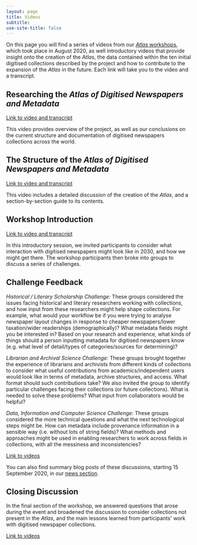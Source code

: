 ```yaml
---
layout: page
title: Videos
subtitle: 
use-site-title: false
---
```


On this page you will find a series of videos from our [*Atlas* workshops](https://www.digitisednewspapers.net/2020-07-30-workshops/), which took place 
in August 2020, as well introductory videos that provide insight onto the creation of the *Atlas*, the data contained within the ten initial digitised 
collections described by the project and how to contribute to the expansion of the *Atlas* in the future. Each link will take you to the video and a transcript.

## Researching the *Atlas of Digitised Newspapers and Metadata*
[Link to video and transcript](researching-atlas.md)
  
This video provides overview of the project, as well as our conclusions on the current structure and documentation of digitised newspapers collections across the world.

## The Structure of the *Atlas of Digitised Newspapers and Metadata*
[Link to video and transcript](atlas-structure.md)
  
This video includes a detailed discussion of the creation of the *Atlas*, and a section-by-section guide to its contents.

## Workshop Introduction
[Link to video and transcript](introduction.md)
  
In this introductory session, we invited participants to consider what interaction with digitised newspapers might look like in 2030, and how we might get there. The workshop participants then broke into groups to discuss a series of challenges. 
  
## Challenge Feedback
*Historical / Literary Scholarship Challenge:*
These groups considered the issues facing historical and literary researchers working with collections, and how input from these researchers might help shape collections. 
For example, what would your workflow be if you were trying to analyse newspaper layout changes in response to cheaper newspapers/lower taxation/wider readerships 
(demographically)? What metadata fields might you be interested in? Based on your research and experience, what kinds of things should a person inputting metadata 
for digitised newspapers know (e.g. what level of detail/types of categories/sources for determining)?
  
*Librarian and Archival Science Challenge:*
These groups brought together the experience of librarians and archivists from different kinds of collections to consider what useful contributions from academics/independent 
users would look like in terms of metadata, archive structures, and access. What format should such contributions take? We also invited the group to identify particular 
challenges facing their collections (or future collections). What is needed to solve these problems? What input from collaborators would be helpful?
  
*Data, Information and Computer Science Challenge:*
These groups considered the more technical questions and what the next technological steps might be. How can metadata include provenance information in a 
sensible way (i.e. without lots of string fields)? What methods and approaches might be used in enabling researchers to work across fields in collections, with 
all the messiness and inconsistencies?
  
[Link to videos](challenges.md)
  
You can also find summary blog posts of these discussions, starting 15 September 2020, in our 
[news section](https://www.digitisednewspapers.net/news/).

## Closing Discussion
In the final section of the workshop, we answered questions that arose during the event and broadened the discussion to consider collections not present in the *Atlas*, 
and the main lessons learned from participants' work with digitised newspaper collections. 
  
[Link to videos](closing.md)
